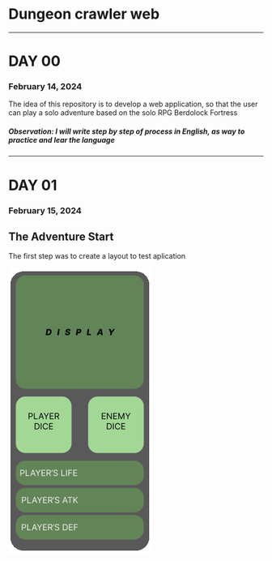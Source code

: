 # Dungeon crawler web
<hr>

# **DAY 00**    <h3> February 14, 2024 </h3>

The idea of ​​this repository is to develop a web application, so that the user can play a solo adventure based on the solo RPG Berdolock Fortress

##### **Observation: I will write step by step of process in English, as way to practice and lear the language**

<hr>

# **DAY 01** 
  <h3>February 15, 2024</h3>
  
  ## The Adventure Start

  The first step was to create  a layout  to test aplication 

  ![](./imagens/layout_v00.png)


